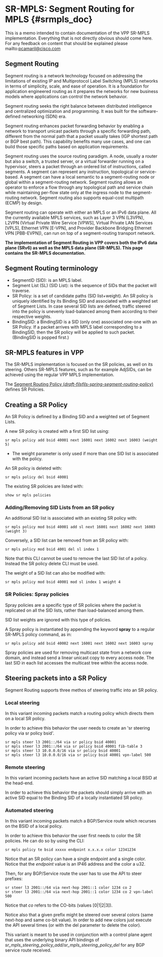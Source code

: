 # SR-MPLS: Segment Routing for MPLS    {#srmpls_doc}

This is a memo intended to contain documentation of the VPP SR-MPLS implementation.
Everything that is not directly obvious should come here.
For any feedback on content that should be explained please mailto:pcamaril@cisco.com

## Segment Routing

Segment routing is a network technology focused on addressing the limitations of existing IP and Multiprotocol Label Switching (MPLS) networks in terms of simplicity, scale, and ease of operation. It is a foundation for application engineered routing as it prepares the networks for new business models where applications can control the network behavior.

Segment routing seeks the right balance between distributed intelligence and centralized optimization and programming. It was built for the software-defined networking (SDN) era.

Segment routing enhances packet forwarding behavior by enabling a network to transport unicast packets through a specific forwarding path, different from the normal path that a packet usually takes (IGP shortest path or BGP best path). This capability benefits many use cases, and one can build those specific paths based on application requirements.

Segment routing uses the source routing paradigm. A node, usually a router but also a switch, a trusted server, or a virtual forwarder running on a hypervisor, steers a packet through an ordered list of instructions, called segments. A segment can represent any instruction, topological or service-based. A segment can have a local semantic to a segment-routing node or global within a segment-routing network. Segment routing allows an operator to enforce a flow through any topological path and service chain while maintaining per-flow state only at the ingress node to the segment-routing network. Segment routing also supports equal-cost multipath (ECMP) by design.

Segment routing can operate with either an MPLS or an IPv6 data plane. All the currently available MPLS services, such as Layer 3 VPN (L3VPN), L2VPN (Virtual Private Wire Service [VPWS], Virtual Private LAN Services [VPLS], Ethernet VPN [E-VPN], and Provider Backbone Bridging Ethernet VPN [PBB-EVPN]), can run on top of a segment-routing transport network.

**The implementation of Segment Routing in VPP covers both the IPv6 data plane (SRv6) as well as the MPLS data plane (SR-MPLS). This page contains the SR-MPLS documentation.**

## Segment Routing terminology

* SegmentID (SID): is an MPLS label.
* Segment List (SL) (SID List): is the sequence of SIDs that the packet will traverse.
* SR Policy: is a set of candidate paths (SID list+weight). An SR policy is uniquely identified by its Binding SID and associated with a weighted set of Segment Lists. In case several SID lists are defined, traffic steered into the policy is unevenly load-balanced among them according to their respective weights.
* BindingSID: a BindingSID is a SID (only one) associated one-one with an SR Policy. If a packet arrives with MPLS label corresponding to a BindingSID, then the SR policy will be applied to such packet. (BindingSID is popped first.)

## SR-MPLS features in VPP

The SR-MPLS implementation is focused on the SR policies, as well on its steering. Others SR-MPLS features, such as for example AdjSIDs, can be achieved using the regular VPP MPLS implementation.

The <a href="https://datatracker.ietf.org/doc/draft-filsfils-spring-segment-routing-policy/">Segment Routing Policy (*draft-filsfils-spring-segment-routing-policy*)</a> defines SR Policies.

## Creating a SR Policy

An SR Policy is defined by a Binding SID and a weighted set of Segment Lists.

A new SR policy is created with a first SID list using:

    sr mpls policy add bsid 40001 next 16001 next 16002 next 16003 (weight 5)

* The weight parameter is only used if more than one SID list is associated with the policy.

An SR policy is deleted with:

    sr mpls policy del bsid 40001

The existing SR policies are listed with:

    show sr mpls policies

### Adding/Removing SID Lists from an SR policy

An additional SID list is associated with an existing SR policy with:

    sr mpls policy mod bsid 40001 add sl next 16001 next 16002 next 16003 (weight 3)

Conversely, a SID list can be removed from an SR policy with:

    sr mpls policy mod bsid 4001 del sl index 1

Note that this CLI cannot be used to remove the last SID list of a policy. Instead the SR policy delete CLI must be used.

The weight of a SID list can also be modified with:

    sr mpls policy mod bsid 40001 mod sl index 1 weight 4

### SR Policies: Spray policies

Spray policies are a specific type of SR policies where the packet is replicated on all the SID lists, rather than load-balanced among them.

SID list weights are ignored with this type of policies.

A Spray policy is instantiated by appending the keyword **spray** to a regular SR-MPLS policy command, as in:

    sr mpls policy add bsid 40002 next 16001 next 16002 next 16003 spray

Spray policies are used for removing multicast state from a network core domain, and instead send a linear unicast copy to every access node. The last SID in each list accesses the multicast tree within the access node.  

## Steering packets into a SR Policy

Segment Routing supports three methos of steering traffic into an SR policy.

### Local steering

In this variant incoming packets match a routing policy which directs them on a local SR policy.

In order to achieve this behavior the user needs to create an 'sr steering policy via sr policy bsid'.

    sr mpls steer l3 2001::/64 via sr policy bsid 40001
    sr mpls steer l3 2001::/64 via sr policy bsid 40001 fib-table 3
    sr mpls steer l3 10.0.0.0/16 via sr policy bsid 40001
    sr mpls steer l3 10.0.0.0/16 via sr policy bsid 40001 vpn-label 500

### Remote steering

In this variant incoming packets have an active SID matching a local BSID at the head-end.

In order to achieve this behavior the packets should simply arrive with an active SID equal to the Binding SID of a locally instantiated SR policy.

### Automated steering

In this variant incoming packets match a BGP/Service route which recurses on the BSID of a local policy.

In order to achieve this behavior the user first needs to color the SR policies. He can do so by using the CLI:

    sr mpls policy te bsid xxxxx endpoint x.x.x.x color 12341234

Notice that an SR policy can have a single endpoint and a single color. Notice that the *endpoint* value is an IP46 address and the color a u32.


Then, for any BGP/Service route the user has to use the API to steer prefixes:

    sr steer l3 2001::/64 via next-hop 2001::1 color 1234 co 2
    sr steer l3 2001::/64 via next-hop 2001::1 color 1234 co 2 vpn-label 500    

Notice that *co* refers to the CO-bits (values [0|1|2|3]). 

Notice also that a given prefix might be steered over several colors (same next-hop and same co-bit value). In order to add new colors just execute the API several times (or with the del parameter to delete the color).

This variant is meant to be used in conjunction with a control plane agent that uses the underlying binary API bindings of *sr_mpls_steering_policy_add*/*sr_mpls_steering_policy_del* for any BGP service route received.